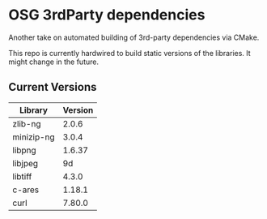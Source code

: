 # OSG 3rdParty dependencies

Another take on automated building of 3rd-party dependencies via CMake.

This repo is currently hardwired to build static versions of the libraries. It might change in the future.

## Current Versions
| Library    | Version |
| ---------- | ------- |
| zlib-ng    | 2.0.6   |
| minizip-ng | 3.0.4   |
| libpng     | 1.6.37  |
| libjpeg    | 9d      |
| libtiff    | 4.3.0   |
| c-ares     | 1.18.1  |
| curl       | 7.80.0  |